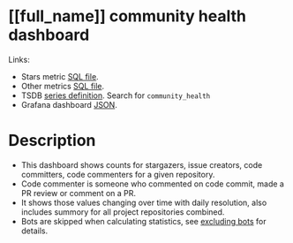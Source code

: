 <h1 id="dashboard-header">[[full_name]] community health dashboard</h1>
<p>Links:</p>
<ul>
<li>Stars metric <a href="https://github.com/cncf/devstats/blob/master/metrics/shared/watchers_by_alias.sql" target="_blank">SQL file</a>.</li>
<li>Other metrics <a href="https://github.com/cncf/devstats/blob/master/metrics/kyverno/community_health.sql" target="_blank">SQL file</a>.</li>
<li>TSDB <a href="https://github.com/cncf/devstats/blob/master/metrics/kyverno/metrics.yaml" target="_blank">series definition</a>. Search for <code>community_health</code></li>
<li>Grafana dashboard <a href="https://github.com/cncf/devstats/blob/master/grafana/dashboards/[[lower_name]]/community-health.json" target="_blank">JSON</a>.</li>
</ul>
<h1 id="description">Description</h1>
<ul>
<li>This dashboard shows counts for stargazers, issue creators, code committers, code commenters for a given repository.</li>
<li>Code commenter is someone who commented on code commit, made a PR review or comment on a PR.</li>
<li>It shows those values changing over time with daily resolution, also includes summory for all project repositories combined.</li>
<li>Bots are skipped when calculating statistics, see <a href="https://github.com/cncf/devstats/blob/master/docs/excluding_bots.md" target="_blank">excluding bots</a> for details.</li>
</ul>
